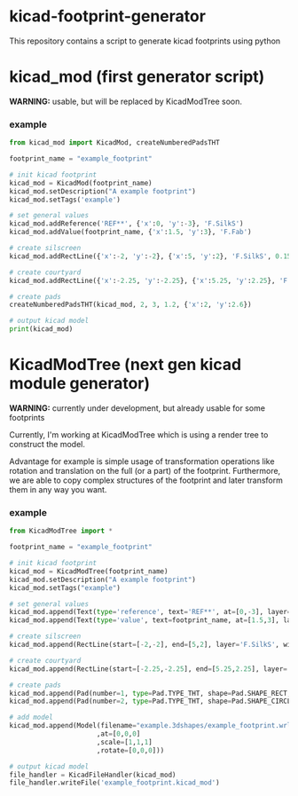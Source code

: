 # kicad-footprint-generator

This repository contains a script to generate kicad footprints using python

# kicad_mod (first generator script)

**WARNING:** usable, but will be replaced by KicadModTree soon.

### example

```python
from kicad_mod import KicadMod, createNumberedPadsTHT

footprint_name = "example_footprint"

# init kicad footprint
kicad_mod = KicadMod(footprint_name)
kicad_mod.setDescription("A example footprint")
kicad_mod.setTags('example')

# set general values
kicad_mod.addReference('REF**', {'x':0, 'y':-3}, 'F.SilkS')
kicad_mod.addValue(footprint_name, {'x':1.5, 'y':3}, 'F.Fab')

# create silscreen
kicad_mod.addRectLine({'x':-2, 'y':-2}, {'x':5, 'y':2}, 'F.SilkS', 0.15)

# create courtyard
kicad_mod.addRectLine({'x':-2.25, 'y':-2.25}, {'x':5.25, 'y':2.25}, 'F.CrtYd', 0.05)

# create pads
createNumberedPadsTHT(kicad_mod, 2, 3, 1.2, {'x':2, 'y':2.6})

# output kicad model
print(kicad_mod)
```

# KicadModTree (next gen kicad module generator)

**WARNING:** currently under development, but already usable for some footprints

Currently, I'm working at KicadModTree which is using a render tree to construct the model.

Advantage for example is simple usage of transformation operations like rotation and translation on the full (or a part) of the footprint.
Furthermore, we are able to copy complex structures of the footprint and later transform them in any way you want.

### example

```python
from KicadModTree import *

footprint_name = "example_footprint"

# init kicad footprint
kicad_mod = KicadModTree(footprint_name)
kicad_mod.setDescription("A example footprint")
kicad_mod.setTags("example")

# set general values
kicad_mod.append(Text(type='reference', text='REF**', at=[0,-3], layer='F.SilkS'))
kicad_mod.append(Text(type='value', text=footprint_name, at=[1.5,3], layer='F.Fab'))

# create silscreen
kicad_mod.append(RectLine(start=[-2,-2], end=[5,2], layer='F.SilkS', width=0.15))

# create courtyard
kicad_mod.append(RectLine(start=[-2.25,-2.25], end=[5.25,2.25], layer='F.CrtYd', width=0.05))

# create pads
kicad_mod.append(Pad(number=1, type=Pad.TYPE_THT, shape=Pad.SHAPE_RECT, at=[0,0], size=[2,2], drill=1.2, layers=['*.Cu', '*.Mask', 'F.SilkS']))
kicad_mod.append(Pad(number=2, type=Pad.TYPE_THT, shape=Pad.SHAPE_CIRCLE, at=[3,0], size=[2,2], drill=1.2, layers=['*.Cu', '*.Mask', 'F.SilkS']))

# add model
kicad_mod.append(Model(filename="example.3dshapes/example_footprint.wrl"
                      ,at=[0,0,0]
                      ,scale=[1,1,1]
                      ,rotate=[0,0,0]))

# output kicad model
file_handler = KicadFileHandler(kicad_mod)
file_handler.writeFile('example_footprint.kicad_mod')
```
